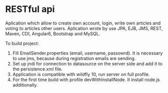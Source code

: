 # RESTful api
Aplication which allow to create own account, login, write own articles and voting to articles other users. Aplication wrote by use JPA, EJB, JMS, REST, Maven, CDI, Angular6, Bootstrap and MySQL.

To build project:
1. Fill EmailSender.properties (email, username, passowrd). It is necessary to use jms, because during registration emails are sending.
2. Set up jndi for connection to datasource on the server side and add it to the persistence.xml file.
3. Application is compatible with wildfly 10, run server on full profile.
4. For the first time build with profile devWithInstallNode. It install node.js additionally.
